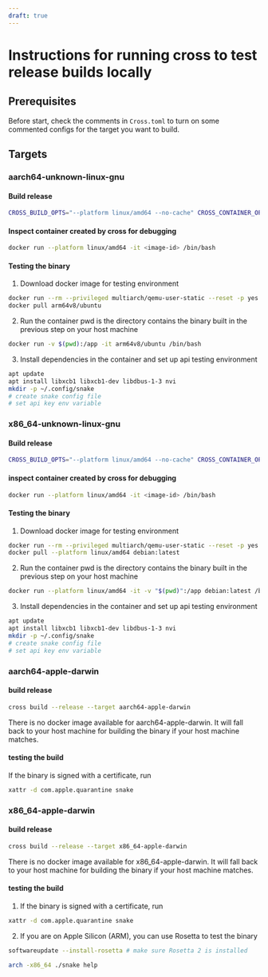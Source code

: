 ```yaml
---
draft: true
---
```

# Instructions for running cross to test release builds locally

## Prerequisites
Before start, check the comments in `Cross.toml` to turn on some commented configs for the target you want to build.

## Targets
### aarch64-unknown-linux-gnu

#### Build release
```sh   
CROSS_BUILD_OPTS="--platform linux/amd64 --no-cache" CROSS_CONTAINER_OPTS="--platform linux/amd64" cross build --release --target aarch64-unknown-linux-gnu
```

#### Inspect container created by cross for debugging
```sh 
docker run --platform linux/amd64 -it <image-id> /bin/bash
```

#### Testing the binary

1. Download docker image for testing environment
```sh
docker run --rm --privileged multiarch/qemu-user-static --reset -p yes
docker pull arm64v8/ubuntu
```
2. Run the container
pwd is the directory contains the binary built in the previous step on your host machine
```sh
docker run -v $(pwd):/app -it arm64v8/ubuntu /bin/bash
```

3. Install dependencies in the container and set up api testing environment
```sh 
apt update
apt install libxcb1 libxcb1-dev libdbus-1-3 nvi
mkdir -p ~/.config/snake
# create snake config file
# set api key env variable
```

### x86_64-unknown-linux-gnu

#### Build release
```sh   
CROSS_BUILD_OPTS="--platform linux/amd64 --no-cache" CROSS_CONTAINER_OPTS="--platform linux/amd64" cross build --release --target x86_64-unknown-linux-gnu
```
#### inspect container created by cross for debugging
```sh 
docker run --platform linux/amd64 -it <image-id> /bin/bash
```

#### Testing the binary

1. Download docker image for testing environment
```sh
docker run --rm --privileged multiarch/qemu-user-static --reset -p yes
docker pull --platform linux/amd64 debian:latest
```

2. Run the container
pwd is the directory contains the binary built in the previous step on your host machine
```sh
docker run --platform linux/amd64 -it -v "$(pwd)":/app debian:latest /bin/bash
```

3. Install dependencies in the container and set up api testing environment
```sh 
apt update
apt install libxcb1 libxcb1-dev libdbus-1-3 nvi
mkdir -p ~/.config/snake
# create snake config file
# set api key env variable
```

### aarch64-apple-darwin

#### build release
```sh   
cross build --release --target aarch64-apple-darwin
```
There is no docker image available for aarch64-apple-darwin. It will fall back to your host machine for building the binary if your host machine matches.

#### testing the build
If the binary is signed with a certificate, run
```sh
xattr -d com.apple.quarantine snake
````

### x86_64-apple-darwin

#### build release
```sh   
cross build --release --target x86_64-apple-darwin
```

There is no docker image available for x86_64-apple-darwin. It will fall back to your host machine for building the binary if your host machine matches.

#### testing the build
1. If the binary is signed with a certificate, run
```sh
xattr -d com.apple.quarantine snake
````
2. If you are on Apple Silicon (ARM), you can use Rosetta to test the binary
```sh
softwareupdate --install-rosetta # make sure Rosetta 2 is installed
```

```sh
arch -x86_64 ./snake help
```
